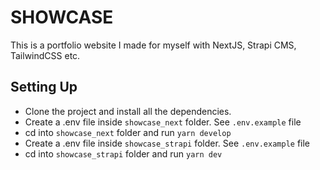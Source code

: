 # SHOWCASE

This is a portfolio website I made for myself with NextJS, Strapi CMS, TailwindCSS etc.

## Setting Up

- Clone the project and install all the dependencies.
- Create a .env file inside `showcase_next` folder. See `.env.example` file
- cd into `showcase_next` folder and run `yarn develop`
- Create a .env file inside `showcase_strapi` folder. See `.env.example` file
- cd into `showcase_strapi` folder and run `yarn dev`